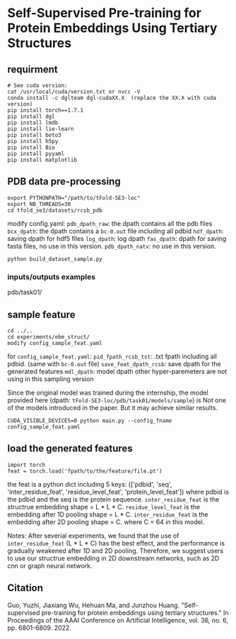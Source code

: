 
# Self-Supervised Pre-training for Protein Embeddings Using Tertiary Structures

## requirment
```
# See cuda version:
cat /usr/local/cuda/version.txt or nvcc -V
conda install -c dglteam dgl-cudaXX.X  (replace the XX.X with cuda version)
pip install torch==1.7.1
pip install dgl
pip install lmdb
pip install lie-learn
pip install boto3
pip install h5py
pip install Bio
pip install pyyaml
pip install matplotlib
```

## PDB data pre-processing
```
export PYTHONPATH="/path/to/tFold-SE3-loc"
export NB_THREADS=30
cd tfold_se3/datasets/rcsb_pdb
```
modify config.yaml: 
`pdb_dpath_raw`: the dpath contains all the pdb files 
`bcx_dpath`: the dpath contains a `bc-0.out` file including all pdbid
`hdf_dpath`: saving dpath for hdf5 files
`log_dpath`: log dpath
`fas_dpath`: dpath for saving fasta files, no use in this version.
`pdb_dpath_natv`: no use in this version.
```
python build_dataset_sample.py
```

<!-- ## pre-training
```
cd tfold_se3/experiments/ebm_struct
modify config.yaml 
CUDA_VISIBLE_DEVICES=0 python main.py --config_fname config.yaml

``` -->
<!-- ## fine-tunning

 -->

### inputs/outputs examples
pdb/task01/

## sample feature

```
cd ../..
cd experiments/ebm_struct/
modify config_sample_feat.yaml
```
for `config_sample_feat.yaml`:
`pid_fpath_rcsb_tst`: .txt fpath including all pdbid. (same with `bc-0.out` file)
`save_feat_dpath_rcsb`: save dpath for the generated features
`mdl_dpath`: model dpath
other hyper-paremeters are not using in this sampling version

Since the original model was trained during the internship, the model provided here (dpath: `tFold-SE3-loc/pdb/task01/models/sample`) is Not one of the models introduced in the paper. But it may achieve similar results.

```
CUDA_VISIBLE_DEVICES=0 python main.py --config_fname config_sample_feat.yaml
```

## load the generated features
```
import torch
feat = torch.load('fpath/to/the/feature/file.pt')
```
the feat is a python dict including 5 keys: (['pdbid', 'seq', 'inter_residue_feat', 'residue_level_feat', 'protein_level_feat'])
where pdbid is the pdbid and the seq is the protein sequence.
`inter_residue_feat` is the structrue embedding shape = L * L * C.
`residue_level_feat` is the embedding after 1D pooling shape = L * C.
`inter_residue_feat` is the embedding after 2D pooling shape = C.
where C = 64 in this model.

Notes:
After severial experiments, we found that the use of `inter_residue_feat` (L * L * C) has the best effect, and the performance is gradually weakened after 1D and 2D pooling. Therefore, we suggest users to use our structrue embedding in 2D downstream networks, such as 2D cnn or graph neural network. 


## Citation
Guo, Yuzhi, Jiaxiang Wu, Hehuan Ma, and Junzhou Huang. "Self-supervised pre-training for protein embeddings using tertiary structures." In Proceedings of the AAAI Conference on Artificial Intelligence, vol. 36, no. 6, pp. 6801-6809. 2022.

